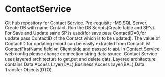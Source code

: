# ContactService
 Git hub repository for Contact Service.
 Pre-requisite -MS SQL Server. 
 Create DB with name Contact.
 Run the DB Scripts(Create table and SP's).
 For Save and Update same SP is used(for save pass ContactID=0,for update pass ContactID of the Contact which is to be updated).
 The value of ContactID for updating record can be easily extracted from ContactList ContactFirstName field  on Client side and passed to   api.
 In Contact Service web config please change connection string data source.
 Contact Service uses layered architecture to get,put and delete data.
 Layered architecture contains Data Access Layer(DAL),Business Access Layer(BAL),Data Transfer Objects(DTO).

